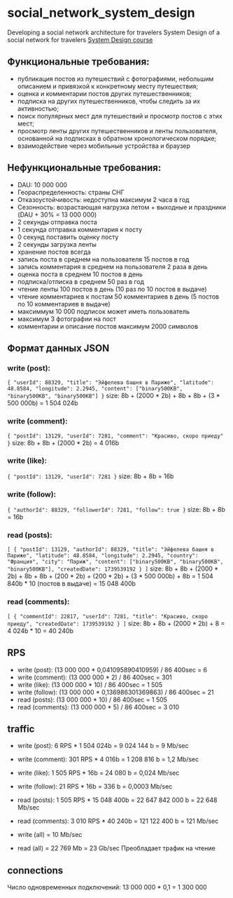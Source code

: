 # social_network_system_design
Developing a social network architecture for travelers
System Design of a social network for travelers [System Design course](https://balun.courses/courses/system_design)

## Функциональные требования:
- публикация постов из путешествий с фотографиями, небольшим описанием и привязкой к конкретному месту путешествия;
- оценка и комментарии постов других путешественников;
- подписка на других путешественников, чтобы следить за их активностью;
- поиск популярных мест для путешествий и просмотр постов с этих мест;
- просмотр ленты других путешественников и ленты пользователя, основанной на подписках в обратном хронологическом порядке;
- взаимодействие через мобильные устройства и браузер

## Нефункциональные требования:
- DAU: 10 000 000
- Геораспределенность: страны СНГ
- Отказоустойчивость: недоступна максимум 2 часа в год
- Сезонность: возрастающая нагрузка летом + выходные и праздники (DAU + 30% = 13 000 000)
- 2 секунды отправка поста
- 1 секунда отправка комментария к посту
- 0 секунд поставить оценку посту
- 2 секунды загрузка ленты
- хранение постов всегда
- запись поста в среднем на пользователя 15 постов в год
- запись комментария в среднем на пользователя 2 раза в день
- оценка поста в среднем 10 постов в день
- подписка/отписка в среднем 50 раз в год
- чтение ленты 100 постов в день (10 раз по 10 постов в выдаче)
- чтение комментариев к постам 50 комментариев в день (5 постов по 10 комментариев в выдаче)
- максиммум 10 000 подписок может иметь пользователь
- максимум 3 фотографии на пост
- комментарии и описание постов максимум 2000 символов

## Формат данных JSON
### write (post):
``
  {
    "userId": 88329,
    "title": "Эйфелева башня в Париже",
    "latitude": 48.8584,
    "longitude": 2.2945,
    "content": ["binary500KB", "binary500KB", "binary500KB"]
  }
``
size: 8b + (2000 * 2b) + 8b + 8b + (3 * 500 000b) = 1 504 024b

### write (comment):
``
  {
    "postId": 13129,
    "userId": 7281,
    "comment": "Красиво, скоро приеду"
  }
``
size: 8b + 8b + (2000 * 2b) = 4 016b

### write (like):
``
  {
    "postId": 13129,
    "userId": 7281
  }
``
size: 8b + 8b = 16b

### write (follow):
``
  {
    "authorId": 88329,
    "followerId": 7281,
    "follow": true
  }
``
size: 8b + 8b = 16b

### read (posts):
``
[
  {
    "postId": 13129,
    "authorId": 88329,
    "title": "Эйфелева башня в Париже",
    "latitude": 48.8584,
    "longitude": 2.2945,
    "country": "Франция",
    "city": "Париж",
    "content": ["binary500KB", "binary500KB", "binary500KB"],
    "createdDate": 1739539192
  }
]
``
size: 8b + 8b + (2000 * 2b) + 8b + 8b + (200 * 2b) + (200 * 2b) + (3 * 500 000b) + 8b = 1 504 840b * 10 (постов в выдаче) = 15 048 400b

### read (comments):
``
[
  {
    "commentId": 22817,
    "userId": 7281,
    "title": "Красиво, скоро приеду",
    "createdDate": 1739539192
  }
]
``
size: 8b + 8b + (2000 * 2b) + 8 = 4 024b * 10 = 40 240b

## RPS
- write (post): (13 000 000 * 0,041095890410959) / 86 400sec = 6
- write (comment): (13 000 000 * 2) / 86 400sec = 301
- write (like): (13 000 000 * 10) / 86 400sec = 1 505
- write (follow): (13 000 000 * 0,136986301369863) / 86 400sec = 21
- read (posts): (13 000 000 * 10) / 86 400sec = 1 505
- read (comments): (13 000 000 * 5) / 86 400sec = 3 010

## traffic
- write (post): 6 RPS * 1 504 024b = 9 024 144 b = 9 Mb/sec
- write (comment): 301 RPS * 4 016b = 1 208 816 b = 1,2 Mb/sec
- write (like): 1 505 RPS * 16b = 24 080 b = 0,024 Mb/sec
- write (follow): 21 RPS * 16b = 336 b = 0,0003 Mb/sec
- read (posts): 1 505 RPS * 15 048 400b = 22 647 842 000 b = 22 648 Mb/sec
- read (comments): 3 010 RPS * 40 240b = 121 122 400 b = 121 Mb/sec

- write (all) = 10 Mb/sec
- read (all) = 22 769 Mb = 23 Gb/sec
Преобладает трафик на чтение

## connections
Число одновременных подключений: 13 000 000 * 0,1 = 1 300 000

